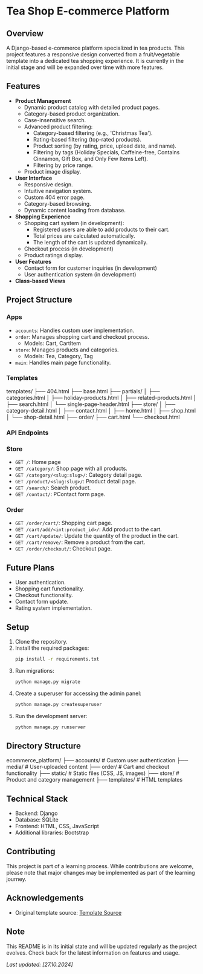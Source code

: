 # Tea Shop E-commerce Platform

## Overview

A Django-based e-commerce platform specialized in tea products. 
This project features a responsive design converted from a fruit/vegetable template
into a dedicated tea shopping experience.
It is currently in the initial stage and will be expanded over time with more features.

## Features

- **Product Management**
    - Dynamic product catalog with detailed product pages.
    - Category-based product organization.
    - Case-insensitive search.
    - Advanced product filtering:
        - Category-based filtering (e.g., 'Christmas Tea').
        - Rating-based filtering (top-rated products).
        - Product sorting (by rating, price, upload date, and name).
        - Filtering by tags (Holiday Specials, Caffeine-free, Contains Cinnamon, Gift Box, and Only Few Items Left).
        - Filtering by price range.
    - Product image display.
- **User Interface**
    - Responsive design.
    - Intuitive navigation system.
    - Custom 404 error page.
    - Category-based browsing.
    - Dynamic content loading from database.
- **Shopping Experience**
    - Shopping cart system (in development):
        - Registered users are able to add products to their cart.
        - Total prices are calculated automatically.
        - The length of the cart is updated dynamically. 
    - Checkout process (in development)
    - Product ratings display.
- **User Features**
    - Contact form for customer inquiries (in development)
    - User authentication system (in development)
- **Class-based Views**


## Project Structure

### Apps
- `accounts`: Handles custom user implementation.
- `order`: Manages shopping cart and checkout process.
    - Models: Cart, CartItem
- `store`: Manages products and categories.
    - Models: Tea, Category, Tag
- `main`: Handles main page functionality.

### Templates
templates/
├── 404.html
├── base.html
├── partials/
│   ├── categories.html
│   ├── holiday-products.html
│   ├── related-products.html
│   ├── search.html
│   └── single-page-header.html
├── store/
│   ├── category-detail.html
│   ├── contact.html
│   ├── home.html
│   ├── shop.html
│   └── shop-detail.html
├── order/
    ├── cart.html
    └── checkout.html


### API Endpoints

### Store
- `GET /`: Home page
- `GET /category/`: Shop page with all products.
- `GET /category/<slug:slug>/`: Category detail page.
- `GET /product/<slug:slug>/`: Product detail page.
- `GET /search/`: Search product.
- `GET /contact/`: PContact form page.

### Order
- `GET /order/cart/`: Shopping cart page.
- `GET /cart/add/<int:product_id>/`: Add product to the cart.
- `GET /cart/update/`: Update the quantity of the product in the cart.
- `GET /cart/remove/`: Remove a product from the cart.
- `GET /order/checkout/`: Checkout page.

## Future Plans
- User authentication.
- Shopping cart functionality.
- Checkout functionality.
- Contact form update.
- Rating system implementation.


## Setup

1. Clone the repository.
2. Install the required packages:
    ```bash
   pip install -r requirements.txt
3. Run migrations: 
    ```bash
    python manage.py migrate
4. Create a superuser for accessing the admin panel: 
   ```bash
   python manage.py createsuperuser
5. Run the development server: 
   ```bash
   python manage.py runserver


## Directory Structure

ecommerce_platform/
├── accounts/       # Custom user authentication
├── media/          # User-uploaded content
├── order/         # Cart and checkout functionality
├── static/         # Static files (CSS, JS, images)
├── store/         # Product and category management
├── templates/      # HTML templates

## Technical Stack
- Backend: Django
- Database: SQLite
- Frontend: HTML, CSS, JavaScript
- Additional libraries: Bootstrap

## Contributing
This project is part of a learning process. While contributions are welcome, 
please note that major changes may be implemented as part of the learning journey.

## Acknowledgements
- Original template source: [Template Source](https://themewagon.github.io/fruitables/index.html)

## Note
This README is in its initial state and will be updated regularly as the project evolves. 
Check back for the latest information on features and usage.

*Last updated: [27.10.2024]*